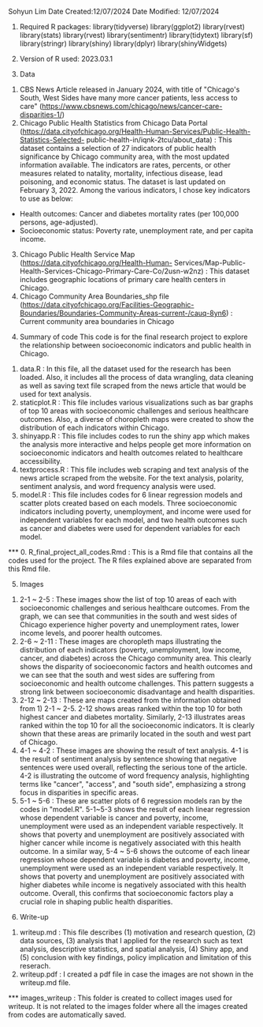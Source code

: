 Sohyun Lim
Date Created:12/07/2024
Date Modified: 12/07/2024

1. Required R packages: 
library(tidyverse)
library(ggplot2)
library(rvest)
library(stats)
library(rvest)
library(sentimentr)
library(tidytext)
library(sf)
library(stringr)
library(shiny)
library(dplyr)
library(shinyWidgets)

2. Version of R used: 2023.03.1

3. Data
1) CBS News Article released in January 2024, with title of "Chicago's South, West Sides have many more cancer patients, less access to care" (https://www.cbsnews.com/chicago/news/cancer-care-disparities-1/)
2)  Chicago Public Health Statistics from Chicago Data Portal (https://data.cityofchicago.org/Health-Human-Services/Public-Health-Statistics-Selected- public-health-in/iqnk-2tcu/about_data)
: This dataset contains a selection of 27 indicators of public health significance by Chicago community area, with the most updated information available. The indicators are rates, percents, or other measures related to natality, mortality, infectious disease, lead poisoning, and economic status. The dataset is last updated on February 3, 2022. Among the various indicators, I chose key indicators to use as below:
- Health outcomes: Cancer and diabetes mortality rates (per 100,000 persons, age-adjusted).
- Socioeconomic status: Poverty rate, unemployment rate, and per capita income.
3) Chicago Public Health Service Map (https://data.cityofchicago.org/Health-Human- Services/Map-Public-Health-Services-Chicago-Primary-Care-Co/2usn-w2nz)
: This dataset includes geographic locations of primary care health centers in Chicago.
4) Chicago Community Area Boundaries_shp file (https://data.cityofchicago.org/Facilities-Geographic-Boundaries/Boundaries-Community-Areas-current-/cauq-8yn6)
: Current community area boundaries in Chicago


4. Summary of code 
This code is for the final research project to explore the relationship between socioeconomic indicators and public health in Chicago. 
1) data.R
: In this file, all the dataset used for the research has been loaded. Also, it includes all the process of data wrangling, data cleaning as well as saving text file scraped from the news article that would be used for text analysis.
2) staticplot.R
: This file includes various visualizations such as bar graphs of top 10 areas with socioeconomic challenges and serious healthcare outcomes. Also, a diverse of choropleth maps were created to show the distribution of each indicators within Chicago.
3) shinyapp.R
: This file includes codes to run the shiny app which makes the analysis more interactive and helps people get more information on socioeconomic indicators and health outcomes related to healthcare accessibility.
4) textprocess.R
: This file includes web scraping and text analysis of the news article scraped from the website. For the text analysis, polarity, sentiment analysis, and word frequency analysis were used.
5) model.R
: This file includes codes for 6 linear regression models and scatter plots created based on each models. Three socioeconomic indicators including poverty, unemployment, and income were used for independent variables for each model, and two health outcomes such as cancer and diabetes were used for dependent variables for each model.

*** 0. R_final_project_all_codes.Rmd
: This is a Rmd file that contains all the codes used for the project. The R files explained above are separated from this Rmd file.


5. Images
1) 2-1 ~ 2-5 : These images show the list of top 10 areas of each with socioeconomic challenges and serious healthcare outcomes. From the graph, we can see that communities in the south and west sides of Chicago experience higher poverty and unemployment rates, lower income levels, and poorer health outcomes.
2) 2-6 ~ 2-11 :  These images are choropleth maps illustrating the distribution of each indicators (poverty, unemployment, low income, cancer, and diabetes) across the Chicago community area. This clearly shows the disparity of socioeconomic factors and health outcomes and we can see that the south and west sides are suffering from socioeconomic and health outcome challenges.  This pattern suggests a strong link between socioeconomic disadvantage and health disparities.
3) 2-12 ~ 2-13 : These are maps created from the information obtained from 1) 2-1 ~ 2-5. 2-12 shows areas ranked within the top 10 for both highest cancer and diabetes mortality. Similarly, 2-13 illustrates areas ranked within the top 10 for all the socioeconomic indicators. It is clearly shown that these areas are primarily located in the south and west part of Chicago.
4) 4-1 ~ 4-2 : These images are showing the result of text analysis. 4-1 is the result of sentiment analysis by sentence showing that negative sentences were used overall, reflecting the serious tone of the article. 4-2 is illustrating the outcome of word frequency analysis, highlighting terms like "cancer", "access", and "south side", emphasizing a strong focus in disparities in specific areas.
5) 5-1 ~ 5-6 : These are scatter plots of 6 regression models ran by the codes in "model.R". 5-1~5-3 shows the result of each linear regression whose dependent variable is cancer and poverty, income, unemployment were used as an independent variable respectively. It shows that poverty and unemployment are positively associated with higher cancer while income is negatively associated with this health outcome. In a similar way, 5-4 ~ 5-6 shows the outcome of each linear regression whose dependent variable is diabetes and poverty, income, unemployment were used as an independent variable respectively. It shows that poverty and unemployment are positively associated with higher diabetes while income is negatively associated with this health outcome. Overall, this confirms that socioeconomic factors play a crucial role in shaping public health disparities.


6. Write-up
1) writeup.md : This file describes (1) motivation and research question, (2) data sources, (3) analysis that I applied for the research such as text analysis, descriptive statistics, and spatial analysis, (4) Shiny app, and (5) conclusion with key findings, policy implication and limitation of this reserach.
2) writeup.pdf : I created a pdf file in case the images are not shown in the writeup.md file.

*** images_writeup
: This folder is created to collect images used for writeup. It is not related to the images folder where all the images created from codes are automatically saved.